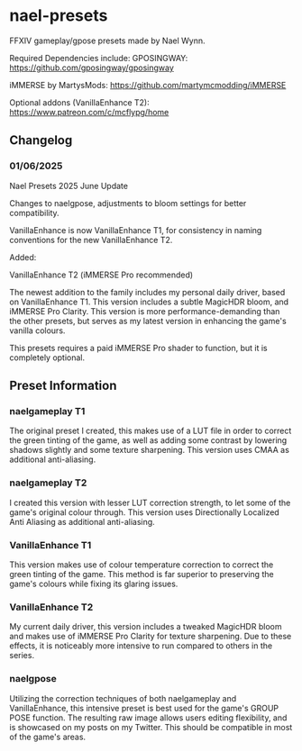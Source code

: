 # nael-presets
FFXIV gameplay/gpose presets made by Nael Wynn. 

Required Dependencies include:
GPOSINGWAY: https://github.com/gposingway/gposingway

iMMERSE by MartysMods: https://github.com/martymcmodding/iMMERSE

Optional addons (VanillaEnhance T2): https://www.patreon.com/c/mcflypg/home

## Changelog
### 01/06/2025

Nael Presets 2025 June Update

Changes to naelgpose, adjustments to bloom settings for better compatibility.

VanillaEnhance is now VanillaEnhance T1, for consistency in naming conventions for the new VanillaEnhance T2.


Added: 

VanillaEnhance T2 (iMMERSE Pro recommended)

The newest addition to the family includes my personal daily driver, based on VanillaEnhance T1. This version includes a subtle MagicHDR bloom, and iMMERSE Pro Clarity. This version is more performance-demanding than the other presets, but serves as my latest version in enhancing the game's vanilla colours.

This presets requires a paid iMMERSE Pro shader to function, but it is completely optional.



## Preset Information

### naelgameplay T1

The original preset I created, this makes use of a LUT file in order to correct the green tinting of the game, as well as adding some contrast by lowering shadows slightly and some texture sharpening. This version uses CMAA as additional anti-aliasing.


### naelgameplay T2

I created this version with lesser LUT correction strength, to let some of the game's original colour through. This version uses Directionally Localized Anti Aliasing as additional anti-aliasing.


### VanillaEnhance T1

This version makes use of colour temperature correction to correct the green tinting of the game. This method is far superior to preserving the game's colours while fixing its glaring issues.


### VanillaEnhance T2

My current daily driver, this version includes a tweaked MagicHDR bloom and makes use of iMMERSE Pro Clarity for texture sharpening. Due to these effects, it is noticeably more intensive to run compared to others in the series.


### naelgpose

Utilizing the correction techniques of both naelgameplay and VanillaEnhance, this intensive preset is best used for the game's GROUP POSE function. The resulting raw image allows users editing flexibility, and is showcased on my posts on my Twitter. This should be compatible in most of the game's areas. 

